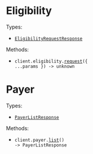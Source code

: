 # Eligibility

Types:

- <code><a href="./src/resources/eligibility.ts">EligibilityRequestResponse</a></code>

Methods:

- <code title="post /Eligibility">client.eligibility.<a href="./src/resources/eligibility.ts">request</a>({ ...params }) -> unknown</code>

# Payer

Types:

- <code><a href="./src/resources/payer.ts">PayerListResponse</a></code>

Methods:

- <code title="get /Payer">client.payer.<a href="./src/resources/payer.ts">list</a>() -> PayerListResponse</code>
